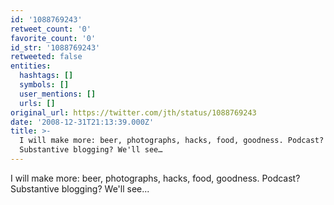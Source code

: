 ```yaml
---
id: '1088769243'
retweet_count: '0'
favorite_count: '0'
id_str: '1088769243'
retweeted: false
entities:
  hashtags: []
  symbols: []
  user_mentions: []
  urls: []
original_url: https://twitter.com/jth/status/1088769243
date: '2008-12-31T21:13:39.000Z'
title: >-
  I will make more: beer, photographs, hacks, food, goodness. Podcast?
  Substantive blogging? We'll see…
---
```


I will make more: beer, photographs, hacks, food, goodness. Podcast? Substantive blogging? We'll see...